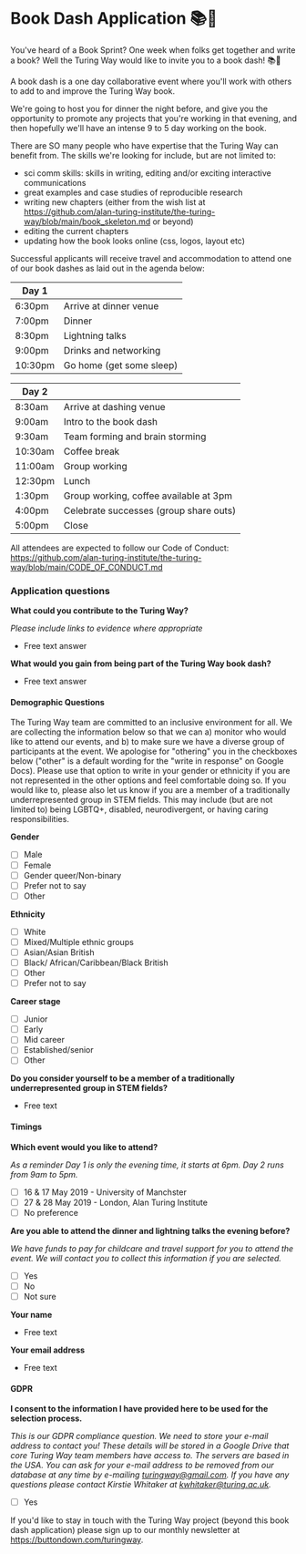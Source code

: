 # Book Dash Application :books::dash:

You've heard of a Book Sprint?
One week when folks get together and write a book?
Well the Turing Way would like to invite you to a book dash! :books::dash:

A book dash is a one day collaborative event where you'll work with others to add to and improve the Turing Way book.

We're going to host you for dinner the night before, and give you the opportunity to promote any projects that you're working in that evening, and then hopefully we'll have an intense 9 to 5 day working on the book.

There are SO many people who have expertise that the Turing Way can benefit from.
The skills we're looking for include, but are not limited to:

* sci comm skills: skills in writing, editing and/or exciting interactive communications
* great examples and case studies of reproducible research
* writing new chapters (either from the wish list at https://github.com/alan-turing-institute/the-turing-way/blob/main/book_skeleton.md or beyond)
* editing the current chapters
* updating how the book looks online (css, logos, layout etc)

Successful applicants will receive travel and accommodation to attend one of our book dashes as laid out in the agenda below:

| Day 1	|     |
| ----- | --- |
| 6:30pm | Arrive at dinner venue |
| 7:00pm | Dinner |
| 8:30pm | Lightning talks |
| 9:00pm | Drinks and networking |
| 10:30pm | Go home (get some sleep) |

| Day 2	|     |
| ----- | --- |
| 8:30am | Arrive at dashing venue |
| 9:00am | Intro to the book dash | 
| 9:30am | Team forming and brain storming |
| 10:30am | Coffee break | 
| 11:00am | Group working | 
| 12:30pm | Lunch |
| 1:30pm | Group working, coffee available at 3pm |
| 4:00pm | Celebrate successes (group share outs) |
| 5:00pm | Close |

All attendees are expected to follow our Code of Conduct: https://github.com/alan-turing-institute/the-turing-way/blob/main/CODE_OF_CONDUCT.md

### Application questions

**What could you contribute to the Turing Way?**

*Please include links to evidence where appropriate*

* Free text answer

**What would you gain from being part of the Turing Way book dash?**

* Free text answer

#### Demographic Questions

The Turing Way team are committed to an inclusive environment for all.
We are collecting the information below so that we can a) monitor who would like to attend our events, and b) to make sure we have a diverse group of participants at the event.
We apologise for "othering" you in the checkboxes below ("other" is a default wording for the "write in response" on Google Docs).
Please use that option to write in your gender or ethnicity if you are not represented in the other options and feel comfortable doing so.
If you would like to, please also let us know if you are a member of a traditionally underrepresented group in STEM fields.
This may include (but are not limited to) being LGBTQ+, disabled, neurodivergent, or having caring responsibilities.

**Gender**

- [ ] Male
- [ ] Female
- [ ] Gender queer/Non-binary
- [ ] Prefer not to say
- [ ] Other

**Ethnicity**

- [ ] White
- [ ] Mixed/Multiple ethnic groups
- [ ] Asian/Asian British
- [ ] Black/ African/Caribbean/Black British
- [ ] Other
- [ ] Prefer not to say

**Career stage**

- [ ] Junior
- [ ] Early
- [ ] Mid career
- [ ] Established/senior
- [ ] Other

**Do you consider yourself to be a member of a traditionally underrepresented group in STEM fields?**

* Free text

#### Timings

**Which event would you like to attend?**

*As a reminder Day 1 is only the evening time, it starts at 6pm.*
*Day 2 runs from 9am to 5pm.*

- [ ] 16 & 17 May 2019 - University of Manchster
- [ ] 27 & 28 May 2019 - London, Alan Turing Institute
- [ ] No preference

**Are you able to attend the dinner and lightning talks the evening before?**

*We have funds to pay for childcare and travel support for you to attend the event.*
*We will contact you to collect this information if you are selected.*

- [ ] Yes
- [ ] No
- [ ] Not sure

**Your name**
* Free text

**Your email address**
* Free text

#### GDPR

**I consent to the information I have provided here to be used for the selection process.**

*This is our GDPR compliance question.*
*We need to store your e-mail address to contact you!*
*These details will be stored in a Google Drive that core Turing Way team members have access to.*
*The servers are based in the USA.*
*You can ask for your e-mail address to be removed from our database at any time by e-mailing turingway@gmail.com.*
*If you have any questions please contact Kirstie Whitaker at kwhitaker@turing.ac.uk.*

- [ ] Yes

If you'd like to stay in touch with the Turing Way project (beyond this book dash application) please sign up to our monthly newsletter at https://buttondown.com/turingway.
